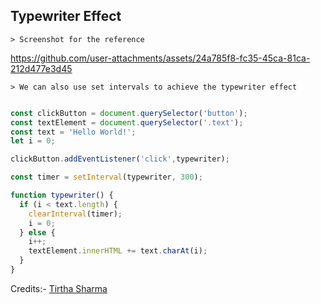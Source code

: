 ## Typewriter Effect

    > Screenshot for the reference

https://github.com/user-attachments/assets/24a785f8-fc35-45ca-81ca-212d477e3d45


    > We can also use set intervals to achieve the typewriter effect 

```js

const clickButton = document.querySelector('button');
const textElement = document.querySelector('.text');
const text = 'Hello World!';
let i = 0;

clickButton.addEventListener('click',typewriter);

const timer = setInterval(typewriter, 300);

function typewriter() {
  if (i < text.length) {
    clearInterval(timer);
    i = 0;
  } else {
    i++;
    textElement.innerHTML += text.charAt(i);
  }
}

```

Credits:- [Tirtha Sharma](https://github.com/genze121 "Tirtha Sharma")
